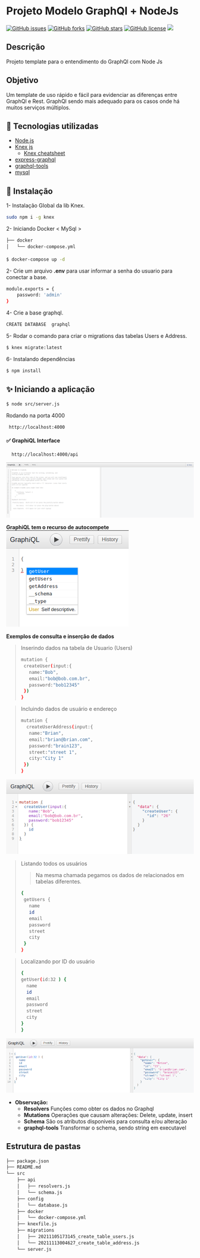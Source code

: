 # Projeto Modelo GraphQl + NodeJs


[![GitHub issues](https://img.shields.io/github/issues/devfullstack77/cadastro-nestjs)](https://github.com/devfullstack77/cadastro-nestjs/issues) [![GitHub forks](https://img.shields.io/github/forks/devfullstack77/cadastro-nestjs)](https://github.com/devfullstack77/cadastro-nestjs/network) [![GitHub stars](https://img.shields.io/github/stars/devfullstack77/cadastro-nestjs)](https://github.com/devfullstack77/cadastro-nestjs/stargazers) [![GitHub license](https://img.shields.io/github/license/devfullstack77/cadastro-nestjs)](https://github.com/devfullstack77/cadastro-nestjs/blob/main/LICENSE) <img src="https://img.shields.io/badge/coverage-34.3-brightgreen"/>


## Descrição
Projeto template para o entendimento do GraphQl com Node Js

## Objetivo
Um template de uso rápido e fácil para evidenciar as diferenças entre GraphQl e Rest.
GraphQl sendo mais adequado para os casos onde há muitos serviços múltiplos.

## 🚀 Tecnologias utilizadas
- [Node.js](https://nodejs.org/en/)
- [Knex js](https://https://knexjs.org//)
  - [Knex cheatsheet](https://devhints.io/knex)
- [express-graphql](https://graphql.org/graphql-js/express-graphql/)
- [graphql-tools]( )
- [mysql](https://www.npmjs.com/package/mysql)

## 🎲 Instalação

1- Instalação Global da lib Knex.
```bash
sudo npm i -g knex
```

2- Iniciando Docker < MySql >

```bash
├── docker
│   └── docker-compose.yml

$ docker-compose up -d
```

2- Crie um arquivo **.env** para usar informar a senha do usuario para conectar a base.
```bash
module.exports = {
    password: 'admin'
}
```

4- Crie a base graphql.

```bash
CREATE DATABASE  graphql
```

5- Rodar o comando para criar o migrations das tabelas Users e Address.
```bash
$ knex migrate:latest
```

6- Instalando dependências

```bash
$ npm install
```

## ✨ Iniciando a aplicação
```bash
$ node src/server.js
```

Rodando na porta 4000
```bash
 http://localhost:4000
```

#### ✅ GraphiQL Interface
```bash
  http://localhost:4000/api
```
![](images/GraphqlUI.png)


**GraphiQL tem o recurso de autocompete**
![](images/autocomplete.png)


**Exemplos de consulta e inserção de dados**


> Inserindo dados na tabela de Usuario (Users)
>```bash
>mutation {
>  createUser(input:{
>    name:"Bob",
>    email:"bob@bob.com.br",
>    password:"bob12345"
>  })
>}


> Incluindo dados de usuário e endereço
>```bash
>mutation {
>   createUserAddress(input:{
>    name:"Brian",
>    email:"brian@brian.com",
>    password:"brain123",
>    street:"street 1",
>    city:"City 1"
>  })
>}
![](images/createuser.png)


> Listando todos os usuários
>> Na mesma chamada pegamos os dados de relacionados em tabelas diferentes.
>```bash
>{
>  getUsers {
>    name
>    id
>    email
>    password
>    street
>    city
>  }
>}

> Localizando por ID do usuário
>```bash
>{
> getUser(id:32 ) {
>   name
>   id
>   email
>   password
>   street
>   city
> }
>}
![](images/getuserbyid.png)

- **Observação:**
  - **Resolvers**
    Funções como obter os dados no Graphql
  - **Mutations**
    Operações que causam alterações: Delete, update, insert
  - **Schema**
    São os atributos disponiveis para consulta e/ou alteração
  - **graphql-tools**
    Transformar o schema, sendo string em executavel

 ## Estrutura de pastas

```bash
├── package.json
├── README.md
└── src
    ├── api
    │   ├── resolvers.js
    │   └── schema.js
    ├── config
    │   └── database.js
    ├── docker
    │   └── docker-compose.yml
    ├── knexfile.js
    ├── migrations
    │   ├── 20211105173145_create_table_users.js
    │   └── 20211113004627_create_table_address.js
    └── server.js
```
